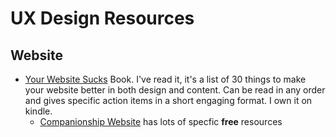 # UX Design Resources
## Website
 - [Your Website Sucks]() Book. I've read it, it's a list of 30 things to make your website better in both design and content. Can be read in any order and gives specific action items in a short engaging format. I own it on kindle.
   - [Companionship Website](https://yourwebsitesucks.fyi/book-resources) has lots of specfic **free** resources